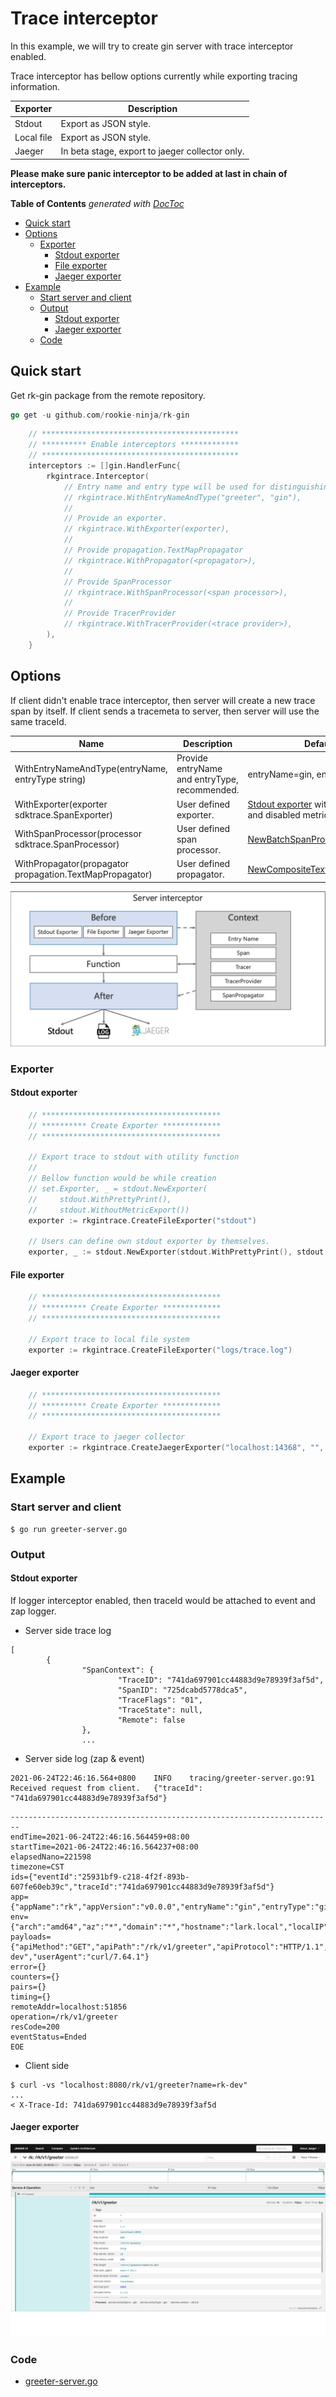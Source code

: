 # Trace interceptor
In this example, we will try to create gin server with trace interceptor enabled.

Trace interceptor has bellow options currently while exporting tracing information.

| Exporter | Description |
| ---- | ---- |
| Stdout | Export as JSON style. |
| Local file | Export as JSON style. |
| Jaeger |  In beta stage, export to jaeger collector only. |

**Please make sure panic interceptor to be added at last in chain of interceptors.**

<!-- START doctoc generated TOC please keep comment here to allow auto update -->
<!-- DON'T EDIT THIS SECTION, INSTEAD RE-RUN doctoc TO UPDATE -->
**Table of Contents**  *generated with [DocToc](https://github.com/thlorenz/doctoc)*

- [Quick start](#quick-start)
- [Options](#options)
  - [Exporter](#exporter)
    - [Stdout exporter](#stdout-exporter)
    - [File exporter](#file-exporter)
    - [Jaeger exporter](#jaeger-exporter)
- [Example](#example)
  - [Start server and client](#start-server-and-client)
  - [Output](#output)
    - [Stdout exporter](#stdout-exporter-1)
    - [Jaeger exporter](#jaeger-exporter-1)
  - [Code](#code)

<!-- END doctoc generated TOC please keep comment here to allow auto update -->

## Quick start
Get rk-gin package from the remote repository.

```go
go get -u github.com/rookie-ninja/rk-gin
```
```go
    // ********************************************
    // ********** Enable interceptors *************
    // ********************************************
    interceptors := []gin.HandlerFunc{
        rkgintrace.Interceptor(
            // Entry name and entry type will be used for distinguishing interceptors. Recommended.
            // rkgintrace.WithEntryNameAndType("greeter", "gin"),
            //
            // Provide an exporter.
            // rkgintrace.WithExporter(exporter),
            //
            // Provide propagation.TextMapPropagator
            // rkgintrace.WithPropagator(<propagator>),
            //
            // Provide SpanProcessor
            // rkgintrace.WithSpanProcessor(<span processor>),
            //
            // Provide TracerProvider
            // rkgintrace.WithTracerProvider(<trace provider>),
        ),
    }
```

## Options
If client didn't enable trace interceptor, then server will create a new trace span by itself. If client sends a tracemeta to server, 
then server will use the same traceId.

| Name | Description | Default |
| ---- | ---- | ---- |
| WithEntryNameAndType(entryName, entryType string) | Provide entryName and entryType, recommended. | entryName=gin, entryType=gin |
| WithExporter(exporter sdktrace.SpanExporter) | User defined exporter. | [Stdout exporter](https://pkg.go.dev/go.opentelemetry.io/otel/exporters/stdout) with pretty print and disabled metrics |
| WithSpanProcessor(processor sdktrace.SpanProcessor) | User defined span processor. | [NewBatchSpanProcessor](https://pkg.go.dev/go.opentelemetry.io/otel/sdk/trace#NewBatchSpanProcessor) |
| WithPropagator(propagator propagation.TextMapPropagator) | User defined propagator. | [NewCompositeTextMapPropagator](https://pkg.go.dev/go.opentelemetry.io/otel/propagation#TextMapPropagator) |

![arch](img/arch.png)

### Exporter
#### Stdout exporter
```go
    // ****************************************
    // ********** Create Exporter *************
    // ****************************************

    // Export trace to stdout with utility function
    //
    // Bellow function would be while creation
    // set.Exporter, _ = stdout.NewExporter(
    //     stdout.WithPrettyPrint(),
    //     stdout.WithoutMetricExport())
    exporter := rkgintrace.CreateFileExporter("stdout")

    // Users can define own stdout exporter by themselves.
    exporter, _ := stdout.NewExporter(stdout.WithPrettyPrint(), stdout.WithoutMetricExport())
```

#### File exporter
```go
    // ****************************************
    // ********** Create Exporter *************
    // ****************************************

    // Export trace to local file system
    exporter := rkgintrace.CreateFileExporter("logs/trace.log")
```

#### Jaeger exporter
```go
    // ****************************************
    // ********** Create Exporter *************
    // ****************************************

    // Export trace to jaeger collector
    exporter := rkgintrace.CreateJaegerExporter("localhost:14368", "", "")
```

## Example
### Start server and client
```shell script
$ go run greeter-server.go
```

### Output
#### Stdout exporter
If logger interceptor enabled, then traceId would be attached to event and zap logger.

- Server side trace log
```shell script
[
        {
                "SpanContext": {
                        "TraceID": "741da697901cc44883d9e78939f3af5d",
                        "SpanID": "725dcabd5778dca5",
                        "TraceFlags": "01",
                        "TraceState": null,
                        "Remote": false
                },
                ...
```

- Server side log (zap & event)
```shell script
2021-06-24T22:46:16.564+0800    INFO    tracing/greeter-server.go:91    Received request from client.   {"traceId": "741da697901cc44883d9e78939f3af5d"}
```
```shell script
------------------------------------------------------------------------
endTime=2021-06-24T22:46:16.564459+08:00
startTime=2021-06-24T22:46:16.564237+08:00
elapsedNano=221598
timezone=CST
ids={"eventId":"25931bf9-c218-4f2f-893b-607fe60eb39c","traceId":"741da697901cc44883d9e78939f3af5d"}
app={"appName":"rk","appVersion":"v0.0.0","entryName":"gin","entryType":"gin"}
env={"arch":"amd64","az":"*","domain":"*","hostname":"lark.local","localIP":"10.8.0.2","os":"darwin","realm":"*","region":"*"}
payloads={"apiMethod":"GET","apiPath":"/rk/v1/greeter","apiProtocol":"HTTP/1.1","apiQuery":"name=rk-dev","userAgent":"curl/7.64.1"}
error={}
counters={}
pairs={}
timing={}
remoteAddr=localhost:51856
operation=/rk/v1/greeter
resCode=200
eventStatus=Ended
EOE
```

- Client side
```shell script
$ curl -vs "localhost:8080/rk/v1/greeter?name=rk-dev"
...
< X-Trace-Id: 741da697901cc44883d9e78939f3af5d
```

#### Jaeger exporter
![Jaeger](img/jaeger.png)

### Code
- [greeter-server.go](greeter-server.go)

